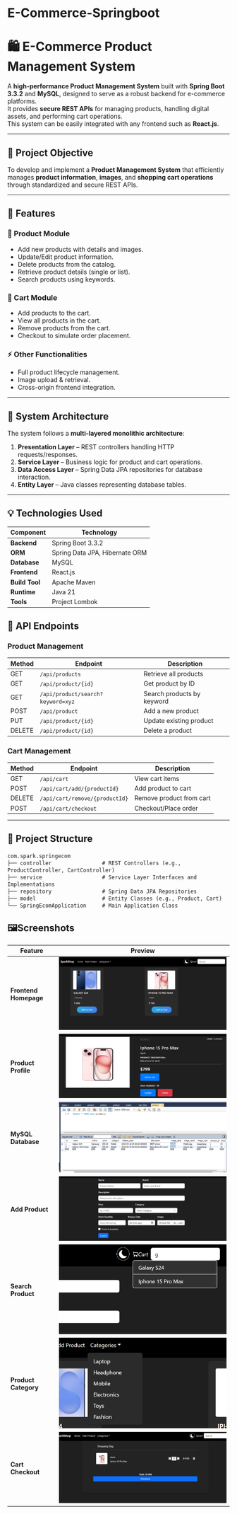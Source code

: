 # E-Commerce-Springboot

# 🛍️ E-Commerce Product Management System

A **high-performance Product Management System** built with **Spring Boot 3.3.2** and **MySQL**, designed to serve as a robust backend for e-commerce platforms.  
It provides **secure REST APIs** for managing products, handling digital assets, and performing cart operations.  
This system can be easily integrated with any frontend such as **React.js**.

---

## 🎯 Project Objective
To develop and implement a **Product Management System** that efficiently manages **product information**, **images**, and **shopping cart operations** through standardized and secure REST APIs.

---

## 🔧 Features
### 👤 Product Module
- Add new products with details and images.
- Update/Edit product information.
- Delete products from the catalog.
- Retrieve product details (single or list).
- Search products using keywords.

### 🛒 Cart Module
- Add products to the cart.
- View all products in the cart.
- Remove products from the cart.
- Checkout to simulate order placement.

### ⚡ Other Functionalities
- Full product lifecycle management.
- Image upload & retrieval.
- Cross-origin frontend integration.

---

## 🧱 System Architecture
The system follows a **multi-layered monolithic architecture**:
1. **Presentation Layer** – REST controllers handling HTTP requests/responses.
2. **Service Layer** – Business logic for product and cart operations.
3. **Data Access Layer** – Spring Data JPA repositories for database interaction.
4. **Entity Layer** – Java classes representing database tables.

---


## 💡 Technologies Used

| Component        | Technology              |
|------------------|--------------------------|
| **Backend**      | Spring Boot 3.3.2       |
| **ORM**          | Spring Data JPA, Hibernate ORM |
| **Database**     | MySQL                   |
| **Frontend**     | React.js         |
| **Build Tool**   | Apache Maven            |
| **Runtime**      | Java 21                 |
| **Tools**        | Project Lombok          |

## 🔗 API Endpoints

### Product Management
| Method | Endpoint                        | Description                |
|--------|----------------------------------|----------------------------|
| GET    | `/api/products`                 | Retrieve all products      |
| GET    | `/api/product/{id}`             | Get product by ID          |
| GET    | `/api/product/search?keyword=xyz`| Search products by keyword |
| POST   | `/api/product`                  | Add a new product          |
| PUT    | `/api/product/{id}`             | Update existing product    |
| DELETE | `/api/product/{id}`             | Delete a product           |

### Cart Management
| Method | Endpoint                | Description               |
|--------|-------------------------|---------------------------|
| GET    | `/api/cart`             | View cart items           |
| POST   | `/api/cart/add/{productId}` | Add product to cart     |
| DELETE | `/api/cart/remove/{productId}` | Remove product from cart |
| POST   | `/api/cart/checkout`    | Checkout/Place order      |

---

## 📂 Project Structure
```
com.spark.springecom
├── controller                # REST Controllers (e.g., ProductController, CartController)
├── service                   # Service Layer Interfaces and Implementations
├── repository                # Spring Data JPA Repositories
├── model                     # Entity Classes (e.g., Product, Cart)
└── SpringEcomApplication     # Main Application Class
```

## 🖼Screenshots

| Feature | Preview |
|--------|---------|
| **Frontend Homepage** | ![Frontend Homepage](Frontend/static/homepage.png) |
| **Product Profile** | ![Product Profile](Frontend/static/productpage.png) |
| **MySQL Database** | ![MySQL Database](Frontend/static/MySql.png) |
| **Add Product** | ![Add Product](Frontend/static/addproduct.png) |
| **Search Product** | ![Search Option](Frontend/static/searchproduct.png) |
| **Product Category** | ![Category option](Frontend/static/category.png) |
| **Cart Checkout** | ![Cart Checkout](Frontend/static/checkoutpage.png) |

